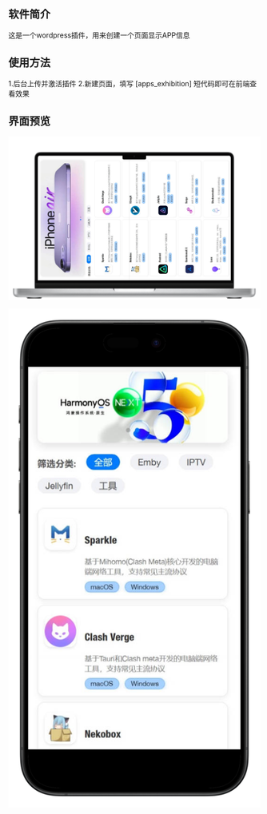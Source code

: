 ## 软件简介

这是一个wordpress插件，用来创建一个页面显示APP信息

## 使用方法

1.后台上传并激活插件
2.新建页面，填写 [apps_exhibition] 短代码即可在前端查看效果

## 界面预览

![image](https://github.com/Jacky088/app-wordpress/blob/main/assets/pc-demo-img.png)

![image](https://github.com/Jacky088/app-wordpress/blob/main/assets/mobile-demo-img.png)
